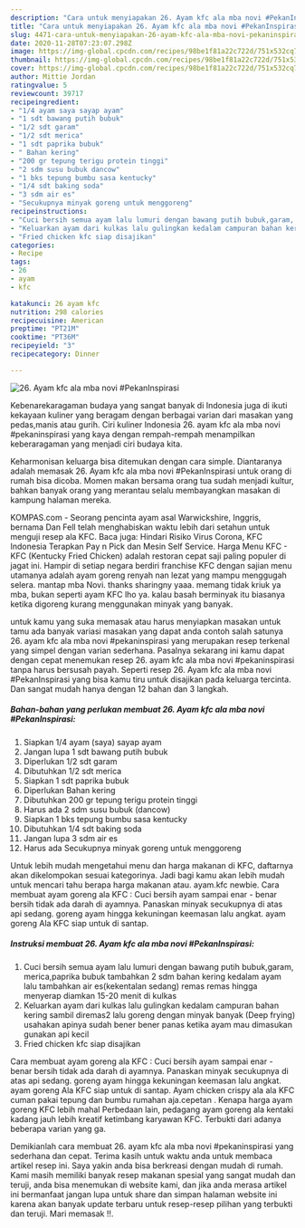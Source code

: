 ```yaml
---
description: "Cara untuk menyiapakan 26. Ayam kfc ala mba novi #PekanInspirasi teraktual"
title: "Cara untuk menyiapakan 26. Ayam kfc ala mba novi #PekanInspirasi teraktual"
slug: 4471-cara-untuk-menyiapakan-26-ayam-kfc-ala-mba-novi-pekaninspirasi-teraktual
date: 2020-11-28T07:23:07.298Z
image: https://img-global.cpcdn.com/recipes/98be1f81a22c722d/751x532cq70/26-ayam-kfc-ala-mba-novi-pekaninspirasi-foto-resep-utama.jpg
thumbnail: https://img-global.cpcdn.com/recipes/98be1f81a22c722d/751x532cq70/26-ayam-kfc-ala-mba-novi-pekaninspirasi-foto-resep-utama.jpg
cover: https://img-global.cpcdn.com/recipes/98be1f81a22c722d/751x532cq70/26-ayam-kfc-ala-mba-novi-pekaninspirasi-foto-resep-utama.jpg
author: Mittie Jordan
ratingvalue: 5
reviewcount: 39717
recipeingredient:
- "1/4 ayam saya sayap ayam"
- "1 sdt bawang putih bubuk"
- "1/2 sdt garam"
- "1/2 sdt merica"
- "1 sdt paprika bubuk"
- " Bahan kering"
- "200 gr tepung terigu protein tinggi"
- "2 sdm susu bubuk dancow"
- "1 bks tepung bumbu sasa kentucky"
- "1/4 sdt baking soda"
- "3 sdm air es"
- "Secukupnya minyak goreng untuk menggoreng"
recipeinstructions:
- "Cuci bersih semua ayam lalu lumuri dengan bawang putih bubuk,garam, merica,paprika bubuk tambahkan 2 sdm bahan kering kedalam ayam lalu tambahkan air es(kekentalan sedang) remas remas hingga menyerap diamkan 15-20 menit di kulkas"
- "Keluarkan ayam dari kulkas lalu gulingkan kedalam campuran bahan kering sambil diremas2 lalu goreng dengan minyak banyak (Deep frying) usahakan apinya sudah bener bener panas ketika ayam mau dimasukan gunakan api kecil"
- "Fried chicken kfc siap disajikan"
categories:
- Recipe
tags:
- 26
- ayam
- kfc

katakunci: 26 ayam kfc 
nutrition: 298 calories
recipecuisine: American
preptime: "PT21M"
cooktime: "PT36M"
recipeyield: "3"
recipecategory: Dinner

---
```



![26. Ayam kfc ala mba novi #PekanInspirasi](https://img-global.cpcdn.com/recipes/98be1f81a22c722d/751x532cq70/26-ayam-kfc-ala-mba-novi-pekaninspirasi-foto-resep-utama.jpg)

Kebenarekaragaman budaya yang sangat banyak di Indonesia juga di ikuti kekayaan kuliner yang beragam dengan berbagai varian dari masakan yang pedas,manis atau gurih. Ciri kuliner Indonesia 26. ayam kfc ala mba novi #pekaninspirasi yang kaya dengan rempah-rempah menampilkan keberaragaman yang menjadi ciri budaya kita.


Keharmonisan keluarga bisa ditemukan dengan cara simple. Diantaranya adalah memasak 26. Ayam kfc ala mba novi #PekanInspirasi untuk orang di rumah bisa dicoba. Momen makan bersama orang tua sudah menjadi kultur, bahkan banyak orang yang merantau selalu membayangkan masakan di kampung halaman mereka.

KOMPAS.com - Seorang pencinta ayam asal Warwickshire, Inggris, bernama Dan Fell telah menghabiskan waktu lebih dari setahun untuk menguji resep ala KFC. Baca juga: Hindari Risiko Virus Corona, KFC Indonesia Terapkan Pay n Pick dan Mesin Self Service. Harga Menu KFC - KFC (Kentucky Fried Chicken) adalah restoran cepat saji paling populer di jagat ini. Hampir di setiap negara berdiri franchise KFC dengan sajian menu utamanya adalah ayam goreng renyah nan lezat yang mampu menggugah selera. mantap mba Novi. thanks sharingny yaaa. memang tidak kriuk ya mba, bukan seperti ayam KFC lho ya. kalau basah berminyak itu biasanya ketika digoreng kurang menggunakan minyak yang banyak.

untuk kamu yang suka memasak atau harus menyiapkan masakan untuk tamu ada banyak variasi masakan yang dapat anda contoh salah satunya 26. ayam kfc ala mba novi #pekaninspirasi yang merupakan resep terkenal yang simpel dengan varian sederhana. Pasalnya sekarang ini kamu dapat dengan cepat menemukan resep 26. ayam kfc ala mba novi #pekaninspirasi tanpa harus bersusah payah.
Seperti resep 26. Ayam kfc ala mba novi #PekanInspirasi yang bisa kamu tiru untuk disajikan pada keluarga tercinta. Dan sangat mudah hanya dengan 12 bahan dan 3 langkah.


<!--inarticleads1-->

##### Bahan-bahan yang perlukan membuat 26. Ayam kfc ala mba novi #PekanInspirasi:

1. Siapkan 1/4 ayam (saya) sayap ayam
1. Jangan lupa 1 sdt bawang putih bubuk
1. Diperlukan 1/2 sdt garam
1. Dibutuhkan 1/2 sdt merica
1. Siapkan 1 sdt paprika bubuk
1. Diperlukan  Bahan kering
1. Dibutuhkan 200 gr tepung terigu protein tinggi
1. Harus ada 2 sdm susu bubuk (dancow)
1. Siapkan 1 bks tepung bumbu sasa kentucky
1. Dibutuhkan 1/4 sdt baking soda
1. Jangan lupa 3 sdm air es
1. Harus ada Secukupnya minyak goreng untuk menggoreng


Untuk lebih mudah mengetahui menu dan harga makanan di KFC, daftarnya akan dikelompokan sesuai kategorinya. Jadi bagi kamu akan lebih mudah untuk mencari tahu berapa harga makanan atau. ayam.kfc newbie. Cara membuat ayam goreng ala KFC : Cuci bersih ayam sampai enar - benar bersih tidak ada darah di ayamnya. Panaskan minyak secukupnya di atas api sedang. goreng ayam hingga kekuningan keemasan lalu angkat. ayam goreng Ala KFC siap untuk di santap. 

<!--inarticleads2-->

##### Instruksi membuat  26. Ayam kfc ala mba novi #PekanInspirasi:

1. Cuci bersih semua ayam lalu lumuri dengan bawang putih bubuk,garam, merica,paprika bubuk tambahkan 2 sdm bahan kering kedalam ayam lalu tambahkan air es(kekentalan sedang) remas remas hingga menyerap diamkan 15-20 menit di kulkas
1. Keluarkan ayam dari kulkas lalu gulingkan kedalam campuran bahan kering sambil diremas2 lalu goreng dengan minyak banyak (Deep frying) usahakan apinya sudah bener bener panas ketika ayam mau dimasukan gunakan api kecil
1. Fried chicken kfc siap disajikan


Cara membuat ayam goreng ala KFC : Cuci bersih ayam sampai enar - benar bersih tidak ada darah di ayamnya. Panaskan minyak secukupnya di atas api sedang. goreng ayam hingga kekuningan keemasan lalu angkat. ayam goreng Ala KFC siap untuk di santap. Ayam chicken crispy ala ala KFC cuman pakai tepung dan bumbu rumahan aja.cepetan . Kenapa harga ayam goreng KFC lebih mahal Perbedaan lain, pedagang ayam goreng ala kentaki kadang jauh lebih kreatif ketimbang karyawan KFC. Terbukti dari adanya beberapa varian yang ga. 

Demikianlah cara membuat 26. ayam kfc ala mba novi #pekaninspirasi yang sederhana dan cepat. Terima kasih untuk waktu anda untuk membaca artikel resep ini. Saya yakin anda bisa berkreasi dengan mudah di rumah. Kami masih memiliki banyak resep makanan spesial yang sangat mudah dan teruji, anda bisa menemukan di website kami, dan jika anda merasa artikel ini bermanfaat jangan lupa untuk share dan simpan halaman website ini karena akan banyak update terbaru untuk resep-resep pilihan yang terbukti dan teruji. Mari memasak !!. 
